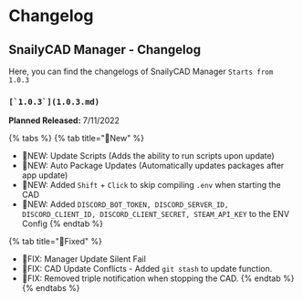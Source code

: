# Changelog

## SnailyCAD Manager - Changelog

Here, you can find the changelogs of SnailyCAD Manager `Starts from 1.0.3`

### ``[`1.0.3`](1.0.3.md)``

**Planned Released:** 7/11/2022

{% tabs %}
{% tab title="🎉New" %}
* 🎉NEW: Update Scripts (Adds the ability to run scripts upon update)
* 🎉NEW: Auto Package Updates (Automatically updates packages after app update)
* 🎉NEW: Added `Shift` + `Click` to skip compiling `.env` when starting the CAD
* 🎉NEW: Added `DISCORD_BOT_TOKEN, DISCORD_SERVER_ID, DISCORD_CLIENT_ID, DISCORD_CLIENT_SECRET, STEAM_API_KEY` to the ENV Config
{% endtab %}

{% tab title="🔨Fixed" %}
* 🔨FIX: Manager Update Silent Fail
* 🔨FIX: CAD Update Conflicts - Added `git stash` to update function.
* 🔨FIX: Removed triple notification when stopping the CAD.
{% endtab %}
{% endtabs %}
